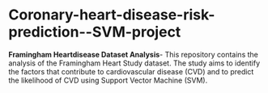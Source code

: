 # Coronary-heart-disease-risk-prediction--SVM-project
**Framingham Heartdisease Dataset Analysis**- This repository contains the analysis of the Framingham Heart Study dataset. The study aims to identify the factors that contribute to cardiovascular disease (CVD) and to predict the likelihood of CVD using Support Vector Machine (SVM).

